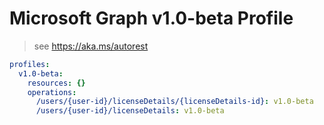 # Microsoft Graph v1.0-beta Profile

> see https://aka.ms/autorest

``` yaml
profiles:
  v1.0-beta:
    resources: {}
    operations:
      /users/{user-id}/licenseDetails/{licenseDetails-id}: v1.0-beta
      /users/{user-id}/licenseDetails: v1.0-beta

```
